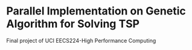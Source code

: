 # Parallel Implementation on Genetic Algorithm for Solving TSP
 Final project of UCI EECS224-High Performance Computing
